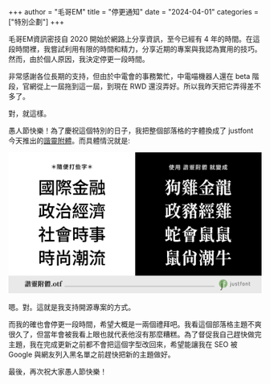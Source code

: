 +++
author = "毛哥EM"
title = "停更通知"
date = "2024-04-01"
categories = ["特別企劃"]
+++

毛哥EM資訊密技自 2020 開始於網路上分享資訊，至今已經有 4 年的時間。在這段時間裡，我嘗試利用有限的時間和精力，分享近期的專案與我認為實用的技巧。然而，由於個人原因，我決定停更一段時間。

<!--more-->

非常感謝各位長期的支持，但由於中電會的事務繁忙，中電喵機器人還在 beta 階段，官網從上一屆拖到這一屆，到現在 RWD 還沒弄好。所以我昨天把它弄得差不多了。

對，就這樣。

愚人節快樂！為了慶祝這個特別的日子，我把整個部落格的字體換成了 justfont 今天推出的[諧靈附體](https://github.com/justfont/AllPunType)。而具體情況就是:

![](https://raw.githubusercontent.com/justfont/AllPunType/main/assets/example1.png)

嗯。對。這就是我支持開源專案的方式。

而我的確也會停更一段時間，希望大概是一兩個禮拜吧。我看這個部落格主題不爽很久了，但當年會被我看上眼也就代表他沒有那麼糟糕。為了督促我自己趕快做完主題，我在完成更新之前都不會把這個字型改回來，希望能讓我在 SEO 被 Google 與網友列入黑名單之前趕快把新的主題做好。

最後，再次祝大家愚人節快樂！